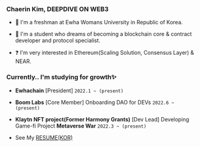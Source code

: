 
### Chaerin Kim, DEEPDIVE ON WEB3

- 🌱 I'm a freshman at Ewha Womans University in Republic of Korea.  

- 🔭 I'm a student who dreams of becoming a blockchain core & contract developer and protocol specialist.  

- ❓ I'm very interested in Ethereum(Scaling Solution, Consensus Layer) & NEAR.  


### Currently.. I'm studying for growth✨

- **Ewhachain** [President] `2022.1 ~ (present)` 

- **Boom Labs** [Core Member] Onboarding DAO for DEVs `2022.6 ~ (present)`  

- **Klaytn NFT project(Former Harmony Grants)** [Dev Lead] Developing Game-fi Project **Metaverse War** `2022.3 ~ (present)`  

- See My [RESUME(KOR)](https://reminiscent-cello-2e0.notion.site/Chaerin-Kim-9f6af7bf3da1444d84261e62270e9216)
